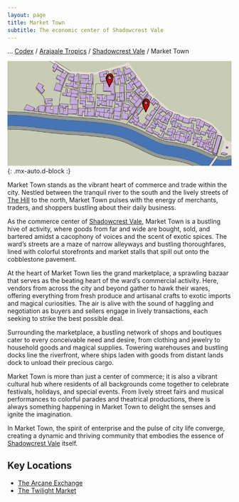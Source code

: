 ```yaml
---
layout: page
title: Market Town
subtitle: The economic center of Shadowcrest Vale
---
```

<span class="breadcrumbs" markdown="1">... [Codex](/codex) / [Arajaale Tropics](/codex/regions/arajaale-tropics) / [Shadowcrest Vale](/codex/regions/shadowcrest-vale) / Market Town</span>

![Market Town](/assets/img/regions/market-town.jpg){: .mx-auto.d-block :}

Market Town stands as the vibrant heart of commerce and trade within the city. Nestled between the tranquil river to the south and the lively streets of [The Hill](/codex/regions/the-hill) to the north, Market Town pulses with the energy of merchants, traders, and shoppers bustling about their daily business.

As the commerce center of [Shadowcrest Vale](/codex/regions/shadowcrest-vale), Market Town is a bustling hive of activity, where goods from far and wide are bought, sold, and bartered amidst a cacophony of voices and the scent of exotic spices. The ward’s streets are a maze of narrow alleyways and bustling thoroughfares, lined with colorful storefronts and market stalls that spill out onto the cobblestone pavement.

At the heart of Market Town lies the grand marketplace, a sprawling bazaar that serves as the beating heart of the ward’s commercial activity. Here, vendors from across the city and beyond gather to hawk their wares, offering everything from fresh produce and artisanal crafts to exotic imports and magical curiosities. The air is alive with the sound of haggling and negotiation as buyers and sellers engage in lively transactions, each seeking to strike the best possible deal.

Surrounding the marketplace, a bustling network of shops and boutiques cater to every conceivable need and desire, from clothing and jewelry to household goods and magical supplies. Towering warehouses and bustling docks line the riverfront, where ships laden with goods from distant lands dock to unload their precious cargo.

Market Town is more than just a center of commerce; it is also a vibrant cultural hub where residents of all backgrounds come together to celebrate festivals, holidays, and special events. From lively street fairs and musical performances to colorful parades and theatrical productions, there is always something happening in Market Town to delight the senses and ignite the imagination.

In Market Town, the spirit of enterprise and the pulse of city life converge, creating a dynamic and thriving community that embodies the essence of [Shadowcrest Vale](/codex/regions/shadowcrest-vale) itself.

## Key Locations
- <span class="redacted" markdown="1">[The Arcane Exchange](/codex/regions/the-arcane-exchange)</span>
- <span class="redacted" markdown="1">[The Twilight Market](/codex/regions/the-twilight-market)</span>